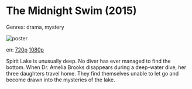 # The Midnight Swim (2015)

Genres: drama, mystery

![poster](http://image.tmdb.org/t/p/w500/iUTioBVHXkogASkS7uV8Gh04laW.jpg)

en:
  [720p](magnet:?xt=urn:btih:F5030A9AC9D0B298AA485997E21168D91249235B&tr=udp://glotorrents.pw:6969/announce&tr=udp://tracker.opentrackr.org:1337/announce&tr=udp://torrent.gresille.org:80/announce&tr=udp://tracker.openbittorrent.com:80&tr=udp://tracker.coppersurfer.tk:6969&tr=udp://tracker.leechers-paradise.org:6969&tr=udp://p4p.arenabg.ch:1337&tr=udp://tracker.internetwarriors.net:1337)
  [1080p](magnet:?xt=urn:btih:E7BB3080EC50023B49C09FED890ECEC8807D6249&tr=udp://glotorrents.pw:6969/announce&tr=udp://tracker.opentrackr.org:1337/announce&tr=udp://torrent.gresille.org:80/announce&tr=udp://tracker.openbittorrent.com:80&tr=udp://tracker.coppersurfer.tk:6969&tr=udp://tracker.leechers-paradise.org:6969&tr=udp://p4p.arenabg.ch:1337&tr=udp://tracker.internetwarriors.net:1337)
  


Spirit Lake is unusually deep. No diver has ever managed to find the bottom. When Dr. Amelia Brooks disappears during a deep-water dive, her three daughters travel home. They find themselves unable to let go and become drawn into the mysteries of the lake.